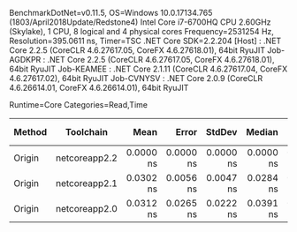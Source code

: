 
BenchmarkDotNet=v0.11.5, OS=Windows 10.0.17134.765 (1803/April2018Update/Redstone4)
Intel Core i7-6700HQ CPU 2.60GHz (Skylake), 1 CPU, 8 logical and 4 physical cores
Frequency=2531254 Hz, Resolution=395.0611 ns, Timer=TSC
.NET Core SDK=2.2.204
  [Host]     : .NET Core 2.2.5 (CoreCLR 4.6.27617.05, CoreFX 4.6.27618.01), 64bit RyuJIT
  Job-AGDKPR : .NET Core 2.2.5 (CoreCLR 4.6.27617.05, CoreFX 4.6.27618.01), 64bit RyuJIT
  Job-KEAMEE : .NET Core 2.1.11 (CoreCLR 4.6.27617.04, CoreFX 4.6.27617.02), 64bit RyuJIT
  Job-CVNYSV : .NET Core 2.0.9 (CoreCLR 4.6.26614.01, CoreFX 4.6.26614.01), 64bit RyuJIT

Runtime=Core  Categories=Read,Time  

 Method |     Toolchain |      Mean |     Error |    StdDev |    Median |       Min |       Max | Ratio | RatioSD | Rank | Gen 0 | Gen 1 | Gen 2 | Allocated |
------- |-------------- |----------:|----------:|----------:|----------:|----------:|----------:|------:|--------:|-----:|------:|------:|------:|----------:|
 Origin | netcoreapp2.2 | 0.0000 ns | 0.0000 ns | 0.0000 ns | 0.0000 ns | 0.0000 ns | 0.0000 ns |     ? |       ? |    1 |     - |     - |     - |         - |
 Origin | netcoreapp2.1 | 0.0302 ns | 0.0056 ns | 0.0047 ns | 0.0284 ns | 0.0231 ns | 0.0394 ns |     ? |       ? |    2 |     - |     - |     - |         - |
 Origin | netcoreapp2.0 | 0.0312 ns | 0.0265 ns | 0.0222 ns | 0.0391 ns | 0.0000 ns | 0.0661 ns |     ? |       ? |    2 |     - |     - |     - |         - |
